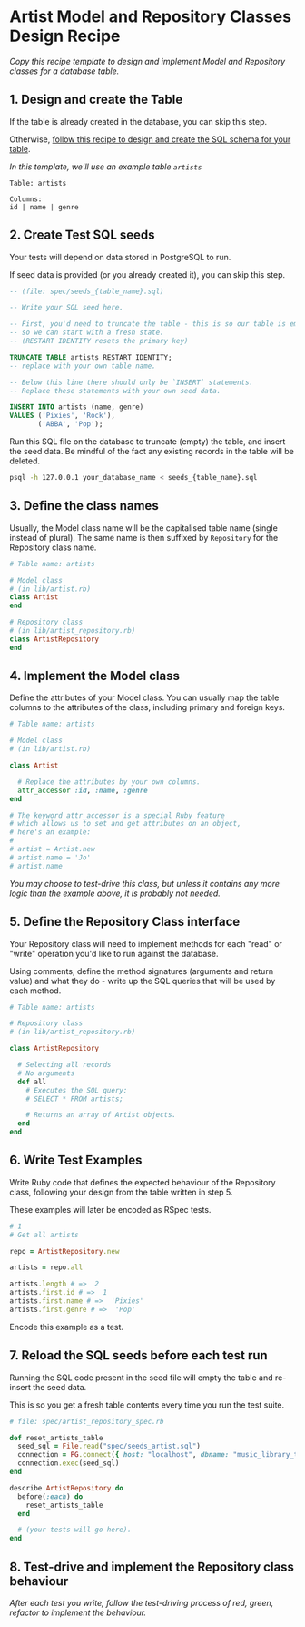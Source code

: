# Artist Model and Repository Classes Design Recipe

_Copy this recipe template to design and implement Model and Repository classes for a database table._

## 1. Design and create the Table

If the table is already created in the database, you can skip this step.

Otherwise, [follow this recipe to design and create the SQL schema for your table](./single_table_design_recipe_template.md).

*In this template, we'll use an example table `artists`*

```
Table: artists

Columns:
id | name | genre
```

## 2. Create Test SQL seeds

Your tests will depend on data stored in PostgreSQL to run.

If seed data is provided (or you already created it), you can skip this step.

```sql
-- (file: spec/seeds_{table_name}.sql)

-- Write your SQL seed here. 

-- First, you'd need to truncate the table - this is so our table is emptied between each test run,
-- so we can start with a fresh state.
-- (RESTART IDENTITY resets the primary key)

TRUNCATE TABLE artists RESTART IDENTITY;
-- replace with your own table name.

-- Below this line there should only be `INSERT` statements.
-- Replace these statements with your own seed data.

INSERT INTO artists (name, genre)
VALUES ('Pixies', 'Rock'),
       ('ABBA', 'Pop');
```

Run this SQL file on the database to truncate (empty) the table, and insert the seed data. Be mindful of the fact any
existing records in the table will be deleted.

```bash
psql -h 127.0.0.1 your_database_name < seeds_{table_name}.sql
```

## 3. Define the class names

Usually, the Model class name will be the capitalised table name (single instead of plural). The same name is then
suffixed by `Repository` for the Repository class name.

```ruby
# Table name: artists

# Model class
# (in lib/artist.rb)
class Artist
end

# Repository class
# (in lib/artist_repository.rb)
class ArtistRepository
end
```

## 4. Implement the Model class

Define the attributes of your Model class. You can usually map the table columns to the attributes of the class,
including primary and foreign keys.

```ruby
# Table name: artists

# Model class
# (in lib/artist.rb)

class Artist

  # Replace the attributes by your own columns.
  attr_accessor :id, :name, :genre
end

# The keyword attr_accessor is a special Ruby feature
# which allows us to set and get attributes on an object,
# here's an example:
#
# artist = Artist.new
# artist.name = 'Jo'
# artist.name
```

*You may choose to test-drive this class, but unless it contains any more logic than the example above, it is probably
not needed.*

## 5. Define the Repository Class interface

Your Repository class will need to implement methods for each "read" or "write" operation you'd like to run against the
database.

Using comments, define the method signatures (arguments and return value) and what they do - write up the SQL queries
that will be used by each method.

```ruby
# Table name: artists

# Repository class
# (in lib/artist_repository.rb)

class ArtistRepository

  # Selecting all records
  # No arguments
  def all
    # Executes the SQL query:
    # SELECT * FROM artists;

    # Returns an array of Artist objects.
  end
end
```

## 6. Write Test Examples

Write Ruby code that defines the expected behaviour of the Repository class, following your design from the table
written in step 5.

These examples will later be encoded as RSpec tests.

```ruby
# 1
# Get all artists

repo = ArtistRepository.new

artists = repo.all

artists.length # =>  2
artists.first.id # =>  1
artists.first.name # =>  'Pixies'
artists.first.genre # =>  'Pop'
```

Encode this example as a test.

## 7. Reload the SQL seeds before each test run

Running the SQL code present in the seed file will empty the table and re-insert the seed data.

This is so you get a fresh table contents every time you run the test suite.

```ruby
# file: spec/artist_repository_spec.rb

def reset_artists_table
  seed_sql = File.read("spec/seeds_artist.sql")
  connection = PG.connect({ host: "localhost", dbname: "music_library_test" })
  connection.exec(seed_sql)
end

describe ArtistRepository do
  before(:each) do
    reset_artists_table
  end

  # (your tests will go here).
end
```

## 8. Test-drive and implement the Repository class behaviour

_After each test you write, follow the test-driving process of red, green, refactor to implement the behaviour._